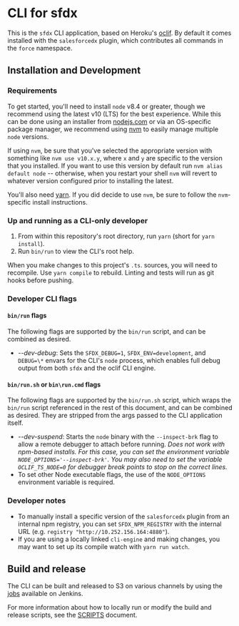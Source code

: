 # CLI for sfdx

This is the `sfdx` CLI application, based on Heroku's
[oclif](https://oclif.io).  By default it comes installed with the `salesforcedx` plugin, which contributes all commands in the `force` namespace.

## Installation and Development

### Requirements

To get started, you'll need to install `node` v8.4 or greater, though we recommend using the latest v10 (LTS) for the best experience.  While this can be done using an installer from [nodejs.com](nodejs.com) or via an OS-specific package manager, we recommend using [nvm](https://github.com/creationix/nvm) to easily manage multiple `node` versions.

If using `nvm`, be sure that you've selected the appropriate version with something like `nvm use v10.x.y`, where `x` and `y` are specific to the version that you installed. If you want to use this version by default run `nvm alias default node` -- otherwise, when you restart your shell `nvm` will revert to whatever version configured prior to installing the latest.

You'll also need [yarn](https://yarnpkg.com/en/docs/install).  If you did decide to use `nvm`, be sure to follow the `nvm`-specific install instructions.

### Up and running as a CLI-only developer

1. From within this repository's root directory, run `yarn` (short for `yarn install`).
1. Run `bin/run` to view the CLI's root help.

When you make changes to this project's `.ts`. sources, you will need to recompile.  Use `yarn compile` to rebuild.  Linting and tests will run as git hooks before pushing.

### Developer CLI flags

#### `bin/run` flags

The following flags are supported by the `bin/run` script, and can be combined as desired.

* *--dev-debug*: Sets the `SFDX_DEBUG=1`, `SFDX_ENV=development`, and `DEBUG=\*` envars for the CLI's `node` process, which enables full debug output from both `sfdx` and the oclif CLI engine.

#### `bin/run.sh` or `bin\run.cmd` flags

The following flags are supported by the `bin/run.sh` script, which wraps the `bin/run` script referenced in the rest of this document, and can be combined as desired.  They are stripped from the args passed to the CLI application itself.

* *--dev-suspend*: Starts the `node` binary with the `--inspect-brk` flag to allow a remote debugger to attach before running.  _Does not work with npm-based installs.  For this case, you can set the environment variable `NODE_OPTIONS='--inspect-brk'`. You may also need to set the variable `OCLIF_TS_NODE=0` for debugger break points to stop on the correct lines._
* To set other Node executable flags, the use of the `NODE_OPTIONS` environment variable is required.

### Developer notes

* To manually install a specific version of the `salesforcedx` plugin from an internal npm registry, you can set `SFDX_NPM_REGISTRY` with the internal URL (e.g. `registry "http://10.252.156.164:4880"`).
* If you are using a locally linked `cli-engine` and making changes, you may want to set up its compile watch with `yarn run watch`.

## Build and release

The CLI can be built and released to S3 on various channels by using the [jobs](http://10.252.156.172:8080/job) available on Jenkins.

For more information about how to locally run or modify the build and release scripts, see the [SCRIPTS](SCRIPTS.md) document.
